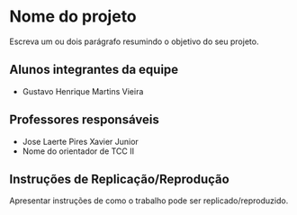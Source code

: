 # Nome do projeto

Escreva um ou dois  parágrafo resumindo o objetivo do seu projeto.

## Alunos integrantes da equipe

* Gustavo Henrique Martins Vieira

## Professores responsáveis

* Jose Laerte Pires Xavier Junior
* Nome do orientador de TCC II

## Instruções de Replicação/Reprodução

Apresentar instruções de como o trabalho pode ser replicado/reproduzido.

